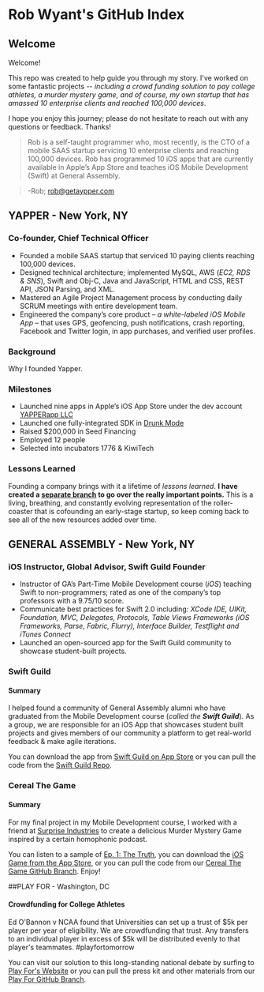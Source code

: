 # Rob Wyant's GitHub Index
## Welcome
Welcome! 

This repo was created to help guide you through my story. I've worked on some fantastic projects -- _including a crowd funding solution to pay college athletes, a murder mystery game, and of course, my own startup that has amassed 10 enterprise clients and reached 100,000 devices_. 

I hope you enjoy this journey; please do not hesitate to reach out with any questions or feedback. Thanks!

> Rob is a self-taught programmer who, most recently, is the CTO of a mobile SAAS startup servicing 10 enterprise clients and reaching 100,000 devices. Rob has programmed 10 iOS apps that are currently available in Apple’s App Store and teaches iOS Mobile Development (Swift) at General Assembly.

> -Rob; [rob@getaypper.com](mailto:rob@getyapper.com)

## YAPPER - New York, NY
### Co-founder, Chief Technical Officer
- Founded a mobile SAAS startup that serviced 10 paying clients reaching 100,000 devices.
- Designed technical architecture; implemented MySQL, AWS (_EC2, RDS & SNS_), Swift and Obj-C, Java and JavaScript, HTML and CSS, REST API, JSON Parsing, and XML. 
- Mastered an Agile Project Management process by conducting daily SCRUM meetings with entire development team. 
- Engineered the company’s core product – _a white-labeled iOS Mobile App_ – that uses GPS, geofencing, push notifications, crash reporting, Facebook and Twitter login, in app purchases, and verified user profiles. 

### Background
Why I founded Yapper.

### Milestones
- Launched nine apps in Apple’s iOS App Store under the dev account [YAPPERapp LLC](https://itunes.apple.com/us/developer/yapperapp-llc/id819629348)
- Launched one fully-integrated SDK in [Drunk Mode](https://itunes.apple.com/us/app/drunk-mode-party-app-friend/id628228162?mt=8)
- Raised $200,000 in Seed Financing
- Employed 12 people
- Selected into incubators 1776 & KiwiTech

### Lessons Learned
Founding a company brings with it a lifetime of _lessons learned_. **I have created a [separate branch](https://github.com/rwyant/index/tree/master/Yapper) to go over the really important points.** This is a living, breathing, and constantly evolving representation of the roller-coaster that is cofounding an early-stage startup, so keep coming back to see all of the new resources added over time. 

## GENERAL ASSEMBLY	- New York, NY
### iOS Instructor, Global Advisor, Swift Guild Founder
- Instructor of GA’s Part-Time Mobile Development course (_iOS_) teaching Swift to non-programmers; rated as one of the company’s top professors with a 9.75/10 score. 
- Communicate best practices for Swift 2.0 including: _XCode IDE, UIKit, Foundation, MVC, Delegates, Protocols, Table Views Frameworks (_iOS Frameworks, Parse, Fabric, Flurry_), Interface Builder, Testflight and iTunes Connect_
- Launched an open-sourced app for the Swift Guild community to showcase student-built projects.

### Swift Guild
#### Summary
I helped found a community of General Assembly alumni who have graduated from the Mobile Development course (_called the **Swift Guild**_). As a group, we are responsible for an iOS App that showcases student built projects and gives members of our community a platform to get real-world feedback & make agile iterations. 

You can download the app from [Swift Guild on App Store](https://itunes.apple.com/us/app/swift-guild/id1033229400?mt=8) or you can pull the code from the [Swift Guild Repo](https://github.com/rwyant/SwiftGuild).

### Cereal The Game
#### Summary
For my final project in my Mobile Development course, I worked with a friend at [Surprise Industries](http://surpriseindustries.com) to create a delicious Murder Mystery Game inspired by a certain homophonic podcast. 

You can listen to a sample of [Ep. 1: The Truth](http://insideyapper.com/CerealSample/Sample1.mp3), you can download the [iOS Game from the App Store](https://itunes.apple.com/us/app/cereal-the-game/id981244698?mt=8), or you can pull the code from our [Cereal The Game GitHub Branch](https://github.com/rwyant/index/tree/master/Cereal%20The%20Game). Enjoy!

##PLAY FOR - Washington, DC
#### Crowdfunding for College Athletes
Ed O'Bannon v NCAA found that Universities can set up a trust of $5k per player per year of eligibility. We are crowdfunding that trust. Any transfers to an individual player in excess of $5k will be distributed evenly to that player's teammates. #playfortomorrow

You can visit our solution to this long-standing national debate by surfing to [Play For's Website](http://playfor.co) or you can pull the press kit and other materials from our [Play For GitHub Branch](https://github.com/rwyant/index/tree/master/Play%20For).